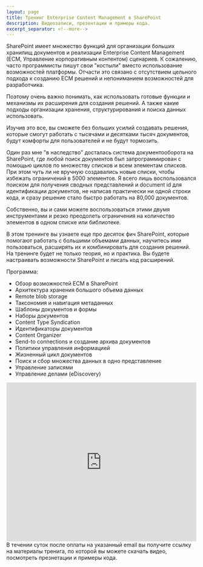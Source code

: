 ```yaml
---
layout: page
title: Тренинг Enterprise Content Management в SharePoint
description: Видеозаписи, презентации и примеры кода. 
excerpt_separator: <!--more-->
---
```


SharePoint имеет множество функций для организации больших хранилищ документов и реализации Enterprise Content Management (ECM, Управление корпоративным контентом) сценариев. К сожалению, часто программисты пишут свои "костыли" вместо использование возможностей платформы. Отчасти это связано с отсутствием цельного подхода к созданию ECM решений и непониманием возможностей для разработчика.

Поэтому очень важно понимать, как использовать готовые функции и механизмы их расширения для создания решений. А также какие подходы организации хранения, структурирования и поиска данных использовать.

Изучив это все, вы сможете без больших усилий создавать решения, которые смогут работать с тысячами и десятками тысяч документов, будут комфорты для пользователей и не будут тормозить.
<!--more-->

Один раз мне "в наследство" досталась система документооборота на SharePoint, где любой поиск документов был запрограммирован с помощью циклов по множеству списков и всем элементам списков. При этом чуть ли не вручную создавались новые списки, чтобы избежать ограничений в 5000 элементов. Я всего лишь воспользовался поиском для получения сводных представлений и document id для идентификации документов, не написав практически ни одной строки кода, и сразу решение стало быстро работать на 80,000 документов.

Собственно, вы и сами можете воспользоваться этими двумя инструментами и резко преодолеть ограничения на количество элементов в одном списке или библиотеке.

В этом тренинге вы узнаете еще про десяток фич SharePoint, которые помогают работать с большими объемами данных, научитесь ими пользоваться, расширять их и комбинировать для создания решений. На тренинге будет не только теория, но и практика. Вы будете настраивать возможности SharePoint и писать код расширений.


Программа:  

* Обзор возможностей ECM в SharePoint  
* Архитектура хранения большого объема данных  
* Remote blob storage  
* Таксономия и навигация метаданных  
* Шаблоны документов и формы  
* Наборы документов  
* Content Type Syndication  
* Идентификаторы документов  
* Content Organizer  
* Send-to connections и создание архива документов  
* Политики управления информацией  
* Жизненный цикл документов  
* Поиск и сбор множества данных в одно представление  
* Управление записями  
* Управление делами (eDiscovery)  

<iframe class="iframe" src="https://money.yandex.ru/fastpay/form/42f6255dfafb40f29e7fc656d77d3462" width="500" height="417" style="border: 1px solid #e8e8e8;"></iframe>
В течении суток после оплаты на указанный email вы получите ссылку на материалы тренига, по которой вы можете скачать видео, посмотреть презнетации и примеры кода.
